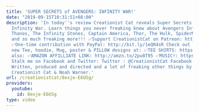 ```yaml
---
title: 'SUPER SECRETS of AVENGERS: INFINITY WAR!'
date: "2019-09-15T10:31:51+08:00"
description: 'In today''s review Creationist Cat reveals Super Secrets of Avengers:
  Infinity War. Learn things you never freaking knew about Avengers Infinity War,
  Thanos, The Infinity Stones, Captain America, Thor, The Hulk, SpiderMan, Black Panther
  and so much freaking more!!! ✅Support CreationistCat on Patreon: http://bit.ly/1ASeYOt
  ✅One-time contribution with PayPal: http://bit.ly/1eQR4sR Check out our awesome
  new Tee, hoodie, Mug, poster & PILLOW designs at: ✅TEE SHIRTS: https://teespring.com/stores/creationist-cat
  also: ✅AMAZON AFFILLIATE LINK: http://amzn.to/2pu8T95 ✅MUSIC!: https://creationistcat.bandcamp.com/
  Stalk me on Facebook and Twitter: Twitter : @CreationistCat Facebook : CreationistCat
  Written, produced and directed and a lot of freaking other things by Vadim Newquist,
  Creationist Cat & Noah Warner.'
url: /creationistcat/8exje-E6USg/
providers:
  youtube:
    id: 8exje-E6USg
type: video
---
```

